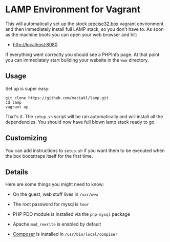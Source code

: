 LAMP Environment for Vagrant
===

This will automatically set up the stock [precise32.box][p32] vagrant environment and then immediately
install full LAMP stack, so you don't have to. As soon as the machine boots you can open your
web browser and hit:

- [http://localhost:8080](http://localhost:8080/)

If everything went correctly you should see a PHPInfo page. At that point you can immediately
start building your website in the `www` directory.

Usage
---

Set up is super easy:

    git clone https://github.com/maciakl/lamp.git
    cd lamp
    vagrant up

That's it. The `setup.sh` script will be ran automatically and will install all the dependencies. You should now have full blown lamp stack ready to go.

Customizing
---

You can add instructions to `setup.sh` if you want them to be executed when the box bootstraps itself for the first time.

Details
---

Here are some things you might need to know:

- On the guest, web stuff lives in `/var/www`
- The root password for mysql is `toor`
- PHP PDO module is installed via the `php-mysql` package
- Apache `mod_rewrite` is enabled by default
- [Composer][co] is installed in `/usr/bin/local/compiser`


  [co]: http://getcomposer.com
  [p32]: http://files.vagrantup.com/precise32.box
  [vag]: http://vagrantup.com

